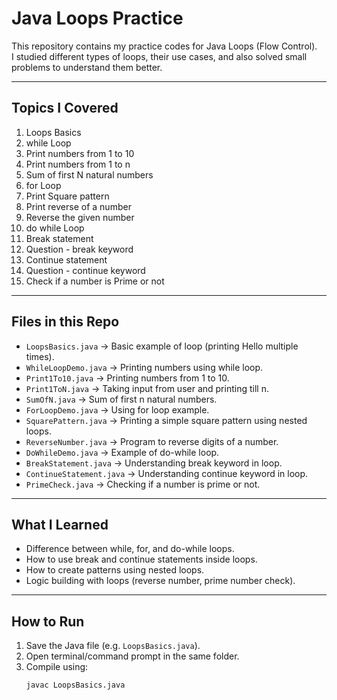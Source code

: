# Java Loops Practice

This repository contains my practice codes for Java Loops (Flow Control).  
I studied different types of loops, their use cases, and also solved small problems to understand them better.

---

## Topics I Covered
1. Loops Basics  
2. while Loop  
3. Print numbers from 1 to 10  
4. Print numbers from 1 to n  
5. Sum of first N natural numbers  
6. for Loop  
7. Print Square pattern  
8. Print reverse of a number  
9. Reverse the given number  
10. do while Loop  
11. Break statement  
12. Question - break keyword  
13. Continue statement  
14. Question - continue keyword  
15. Check if a number is Prime or not  

---

## Files in this Repo
- `LoopsBasics.java` → Basic example of loop (printing Hello multiple times).  
- `WhileLoopDemo.java` → Printing numbers using while loop.  
- `Print1To10.java` → Printing numbers from 1 to 10.  
- `Print1ToN.java` → Taking input from user and printing till n.  
- `SumOfN.java` → Sum of first n natural numbers.  
- `ForLoopDemo.java` → Using for loop example.  
- `SquarePattern.java` → Printing a simple square pattern using nested loops.  
- `ReverseNumber.java` → Program to reverse digits of a number.  
- `DoWhileDemo.java` → Example of do-while loop.  
- `BreakStatement.java` → Understanding break keyword in loop.  
- `ContinueStatement.java` → Understanding continue keyword in loop.  
- `PrimeCheck.java` → Checking if a number is prime or not.  

---

## What I Learned
- Difference between while, for, and do-while loops.  
- How to use break and continue statements inside loops.  
- How to create patterns using nested loops.  
- Logic building with loops (reverse number, prime number check).  

---

## How to Run
1. Save the Java file (e.g. `LoopsBasics.java`).  
2. Open terminal/command prompt in the same folder.  
3. Compile using:  
   ```bash
   javac LoopsBasics.java

